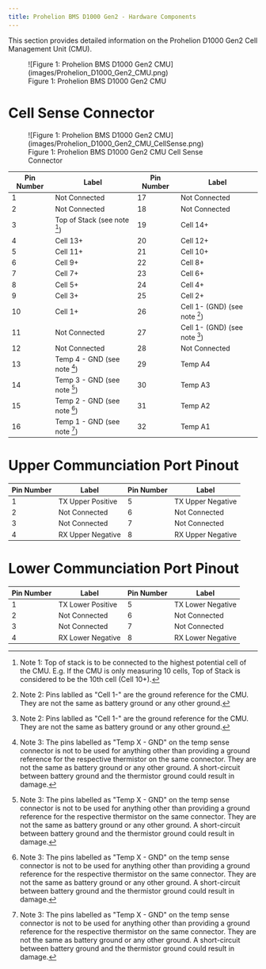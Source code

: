 ```yaml
---
title: Prohelion BMS D1000 Gen2 - Hardware Components
---
```


This section provides detailed information on the Prohelion D1000 Gen2 Cell Management Unit (CMU). 

<figure markdown>
![Figure 1: Prohelion BMS D1000 Gen2 CMU](images/Prohelion_D1000_Gen2_CMU.png)
<figcaption>Figure 1:  Prohelion BMS D1000 Gen2 CMU</figcaption>
</figure>

# Cell Sense Connector 

<figure markdown>
![Figure 1: Prohelion BMS D1000 Gen2 CMU](images/Prohelion_D1000_Gen2_CMU_CellSense.png)
<figcaption>Figure 1:  Prohelion BMS D1000 Gen2 CMU Cell Sense Connector</figcaption>
</figure>

| **Pin Number** | **Label**                            | **Pin Number** | **Label**                             |
|----------------|--------------------------------------|----------------|---------------------------------------|
| 1              | Not Connected                        | 17             | Not Connected                         |
| 2              | Not Connected                        | 18             | Not Connected                         |
| 3              | Top of Stack (see note [^1])         | 19             | Cell 14+                              |
| 4              | Cell 13+                             | 20             | Cell 12+                              |
| 5              | Cell 11+                             | 21             | Cell 10+                              |
| 6              | Cell 9+                              | 22             | Cell 8+                               |
| 7              | Cell 7+                              | 23             | Cell 6+                               |
| 8              | Cell 5+                              | 24             | Cell 4+                               |
| 9              | Cell 3+                              | 25             | Cell 2+                               |
| 10             | Cell 1+                              | 26             | Cell 1- (GND) (see note [^2])         |
| 11             | Not Connected                        | 27             | Cell 1- (GND) (see note [^2])         |
| 12             | Not Connected                        | 28             | Not Connected                         |
| 13             | Temp 4 - GND (see note [^3])         | 29             | Temp A4                               |
| 14             | Temp 3 - GND (see note [^3])         | 30             | Temp A3                               |
| 15             | Temp 2 - GND (see note [^3])         | 31             | Temp A2                               |
| 16             | Temp 1 - GND (see note [^3])         | 32             | Temp A1                               |

[^1]: Note 1: Top of stack is to be connected to the highest potential cell of the CMU. E.g. If the CMU is only measuring 10 cells, Top of Stack is considered to be the 10th cell (Cell 10+). 

[^2]: Note 2: Pins lablled as "Cell 1-" are the ground reference for the CMU. They are not the same as battery ground or any other ground. 

[^3]: Note 3: The pins labelled as "Temp X - GND" on the temp sense connector is not to be used for anything other than providing a ground reference for the respective thermistor on the same connector. They are not the same as battery ground or any other ground.  A short-circuit between battery ground and the thermistor ground could result in damage.



# Upper Communciation Port Pinout

| **Pin Number** | **Label**                            | **Pin Number** | **Label**                             |
|----------------|--------------------------------------|----------------|---------------------------------------|
| 1              | TX Upper Positive                    | 5              | TX Upper Negative                     |
| 2              | Not Connected                        | 6              | Not Connected                         |
| 3              | Not Connected                        | 7              | Not Connected                         |
| 4              | RX Upper Negative                    | 8              | RX Upper Negative                     |

# Lower Communciation Port Pinout

| **Pin Number** | **Label**                            | **Pin Number** | **Label**                             |
|----------------|--------------------------------------|----------------|---------------------------------------|
| 1              | TX Lower Positive                    | 5              | TX Lower Negative                     |
| 2              | Not Connected                        | 6              | Not Connected                         |
| 3              | Not Connected                        | 7              | Not Connected                         |
| 4              | RX Lower Negative                    | 8              | RX Lower Negative                     |